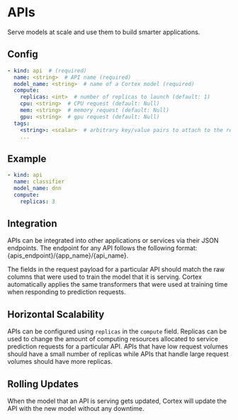 # APIs

Serve models at scale and use them to build smarter applications.

## Config

```yaml
- kind: api  # (required)
  name: <string>  # API name (required)
  model_name: <string>  # name of a Cortex model (required)
  compute:
    replicas: <int>  # number of replicas to launch (default: 1)
    cpu: <string>  # CPU request (default: Null)
    mem: <string>  # memory request (default: Null)
    gpu: <string>  # gpu request (default: Null)
  tags:
    <string>: <scalar>  # arbitrary key/value pairs to attach to the resource (optional)
    ...
```

## Example

```yaml
- kind: api
  name: classifier
  model_name: dnn
  compute:
    replicas: 3
```

## Integration

APIs can be integrated into other applications or services via their JSON endpoints. The endpoint for any API follows the following format: {apis_endpoint}/{app_name}/{api_name}.

The fields in the request payload for a particular API should match the raw columns that were used to train the model that it is serving. Cortex automatically applies the same transformers that were used at training time when responding to prediction requests.

## Horizontal Scalability

APIs can be configured using `replicas` in the `compute` field. Replicas can be used to change the amount of computing resources allocated to service prediction requests for a particular API. APIs that have low request volumes should have a small number of replicas while APIs that handle large request volumes should have more replicas.

## Rolling Updates

When the model that an API is serving gets updated, Cortex will update the API with the new model without any downtime.
